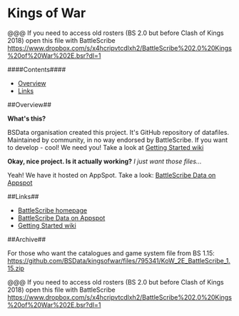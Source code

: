 Kings of War
============

@@@ If you need to access old rosters (BS 2.0 but before Clash of Kings 2018) open this file with BattleScribe https://www.dropbox.com/s/x4hcripvtcdlxh2/BattleScribe%202.0%20Kings%20of%20War%202E.bsr?dl=1

####Contents####

* [Overview][]
* [Links][]


[Overview]: #overview
[Links]: #links


##Overview##

__What's this?__

BSData organisation created this project. It's GitHub repository of datafiles. Maintained by community, in no way endorsed by BattleScribe. If you want to develop - cool! We need you! Take a look at [Getting Started wiki][]

__Okay, nice project. Is it actually working?__ _I just want those files..._

Yeah! We have it hosted on AppSpot. Take a look: [BattleScribe Data on Appspot][]


##Links##

* [BattleScribe homepage][]
* [BattleScribe Data on Appspot][]
* [Getting Started wiki][]


[BattleScribe homepage]: http://www.battlescribe.net/
[BattleScribe Data on Appspot]: http://battlescribedata.appspot.com/#/repos
[Getting Started wiki]: https://github.com/BSData/bsdata/wiki/Home#getting-started

##Archive##

For those who want the catalogues and game system file from BS 1.15:
https://github.com/BSData/kingsofwar/files/795341/KoW_2E_BattleScribe_1.15.zip

@@@ If you need to access old rosters (BS 2.0 but before Clash of Kings 2018) open this file with BattleScribe https://www.dropbox.com/s/x4hcripvtcdlxh2/BattleScribe%202.0%20Kings%20of%20War%202E.bsr?dl=1



